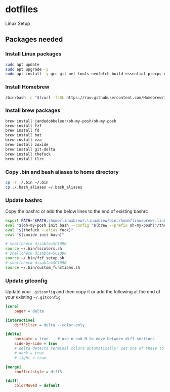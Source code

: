 # dotfiles
Linux Setup 

## Packages needed

### Install Linux packages
```bash
sudo apt update
sudo apt upgrade -y
sudo apt install -y gcc git net-tools neofetch build-essential procps curl file
```

### Install Homebrew

```bash
/bin/bash -c "$(curl -fsSL https://raw.githubusercontent.com/Homebrew/install/HEAD/install.sh)"
```

### Install brew packages
```bash
brew install jandedobbeleer/oh-my-posh/oh-my-posh
brew install fzf
brew install fd
brew install bat
brew install eza
brew install zoxide
brew install git-delta
brew install thefuck
brew install tlrc
```

### Copy .bin and bash aliases to home directory
```bash
cp -r ./.bin ~/.bin
cp ./.bash_aliases ~/.bash_aliases
```

### Update bashrc
Copy the bashrc or add the below lines to the end of existing bashrc
```bash
export PATH="$PATH:/home/linuxbrew/.linuxbrew/bin:/home/linuxbrew/.linuxbrew/sbin"
eval "$(oh-my-posh init bash --config "$(brew --prefix oh-my-posh)"/themes/amro.omp.json)"
eval "$(thefuck --alias fuck)"
eval "$(zoxide init bash)"

# shellcheck disable=SC1090
source ~/.bin/lscolors.sh
# shellcheck disable=SC1090
source ~/.bin/fzf_setup.sh
# shellcheck disable=SC1090
source ~/.bin/custom_functions.sh
```
### Update gitconfig
Update your `.gitconfig` and then copy it or add the following at the end of your existing `~/.gitconfig`

```ini
[core]
    pager = delta

[interactive]
    diffFilter = delta --color-only

[delta]
    navigate = true    # use n and N to move between diff sections
    side-by-side = true
    # delta detects terminal colors automatically; set one of these to disable auto-detection
    # dark = true
    # light = true

[merge]
    conflictstyle = diff3

[diff]
    colorMoved = default
```
